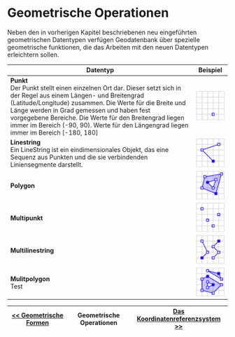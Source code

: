 # Geometrische Operationen

Neben den in vorherigen Kapitel beschriebenen neu eingeführten geometrischen Datentypen verfügen Geodatenbank über spezielle geometrische funktionen, die das Arbeiten mit den neuen Datentypen erleichtern sollen.


Datentyp | Beispiel
------ | -----
**Punkt**<br/> Der Punkt stellt einen einzelnen Ort dar. Dieser setzt sich in der Regel aus einem Längen- und Breitengrad (Latitude/Longitude) zusammen. Die Werte für die Breite und Länge werden in Grad gemessen und haben fest vorgegebene Bereiche.  Die Werte für den Breitengrad liegen immer im Bereich (-90, 90). Werte für den Längengrad liegen immer im Bereich [-180, 180]| ![Punkte](img/point.png)
**Linestring**<br/>Ein LineString ist ein eindimensionales Objekt, das eine Sequenz aus Punkten und die sie verbindenden Liniensegmente darstellt.  | ![Linestring](img/linestring.png)
**Polygon**<br/>  | ![polygon](img/polygon.png)
**Multipunkt**<br/>  | ![multipoint](img/multipoint.png)
**Multilinestring**<br/>  | ![Punkte](img/multilinestring.png)
**Mulitpolygon**<br/>Test  | ![Punkte](img/multipolygon.png)


| [<< Geometrische Formen](02_datatypes.md) | Geometrische Operationen | [Das Koordinatenreferenzsystem >>](04_coordinate_system.md) |
|------------------------------------|------------|-------------------------------------|

